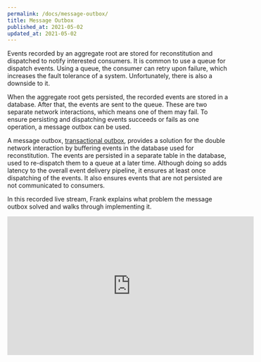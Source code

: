 ```yaml
---
permalink: /docs/message-outbox/
title: Message Outbox
published_at: 2021-05-02
updated_at: 2021-05-02
---
```


Events recorded by an aggregate root are stored for reconstitution and dispatched
to notify interested consumers. It is common to use a queue for dispatch events.
Using a queue, the consumer can retry upon failure, which increases the fault
tolerance of a system. Unfortunately, there is also a downside to it.

When the aggregate root gets persisted, the recorded events are stored in a
database. After that, the events are sent to the queue. These are two separate
network interactions, which means one of them may fail. To ensure persisting
and dispatching events succeeds or fails as one operation, a message outbox
can be used.

A message outbox, [transactional outbox](https://microservices.io/patterns/data/transactional-outbox.html),
provides a solution for the double network interaction by buffering events in
the database used for reconstitution. The events are persisted in a separate table
in the database, used to re-dispatch them to a queue at a later time. Although
doing so adds latency to the overall event delivery pipeline, it ensures at least
once dispatching of the events. It also ensures events that are not persisted are
not communicated to consumers.

In this recorded live stream, Frank explains what problem the message outbox solved and
walks through implementing it.

<iframe width="560" height="315" src="https://www.youtube-nocookie.com/embed/1Vjc4n9HtKM" title="YouTube video player" frameborder="0" allow="accelerometer; autoplay; clipboard-write; encrypted-media; gyroscope; picture-in-picture" allowfullscreen></iframe>


